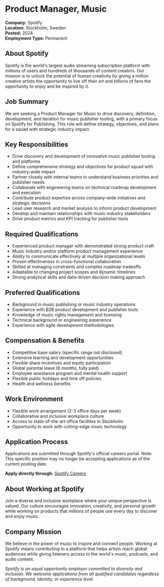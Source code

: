 # Product Manager, Music
**Company:** Spotify  
**Location:** Stockholm, Sweden  
**Posted:** 2024  
**Employment Type:** Permanent  

## About Spotify
Spotify is the world's largest audio streaming subscription platform with millions of users and hundreds of thousands of content creators. Our mission is to unlock the potential of human creativity by giving a million creative artists the opportunity to live off their art and billions of fans the opportunity to enjoy and be inspired by it.

## Job Summary
We are seeking a Product Manager for Music to drive discovery, definition, development, and iteration for music publisher tooling, with a primary focus on Spotify for Publishing. This role will define strategy, objectives, and plans for a squad with strategic industry impact.

## Key Responsibilities
- Drive discovery and development of innovative music publisher tooling and platforms
- Define comprehensive strategy and objectives for product squad with industry-wide impact
- Partner closely with internal teams to understand business priorities and publisher needs
- Collaborate with engineering teams on technical roadmap development and execution
- Contribute product expertise across company-wide initiatives and strategic decisions
- Lead user research and market analysis to inform product development
- Develop and maintain relationships with music industry stakeholders
- Drive product metrics and KPI tracking for publisher tools

## Required Qualifications
- Experienced product manager with demonstrated strong product craft
- Music industry and/or platform product management experience
- Ability to communicate effectively at multiple organizational levels
- Proven effectiveness in cross-functional collaboration
- Skilled at managing constraints and complex roadmap tradeoffs
- Adaptable to changing project scopes and dynamic timelines
- Strong analytical skills and data-driven decision making approach

## Preferred Qualifications
- Background in music publishing or music industry operations
- Experience with B2B product development and publisher tools
- Knowledge of music rights management and licensing
- Technical background or engineering experience
- Experience with agile development methodologies

## Compensation & Benefits
- Competitive base salary (specific range not disclosed)
- Extensive learning and development opportunities
- Flexible share incentives and equity participation
- Global parental leave (6 months, fully paid)
- Employee assistance program and mental health support
- Flexible public holidays and time off policies
- Health and wellness benefits

## Work Environment
- Flexible work arrangement (2-3 office days per week)
- Collaborative and inclusive workplace culture
- Access to state-of-the-art office facilities in Stockholm
- Opportunity to work with cutting-edge music technology

## Application Process
Applications are submitted through Spotify's official careers portal. Note: This specific position may no longer be accepting applications as of the current posting date.

**Apply directly through:** [Spotify Careers](https://jobs.accel.com/companies/spotify/jobs/48272142-product-manager-music)

## About Working at Spotify
Join a diverse and inclusive workplace where your unique perspective is valued. Our culture encourages innovation, creativity, and personal growth while working on products that millions of people use every day to discover and enjoy music.

## Company Mission
We believe in the power of music to inspire and connect people. Working at Spotify means contributing to a platform that helps artists reach global audiences while giving listeners access to the world's music, podcasts, and audio content.

*Spotify is an equal opportunity employer committed to diversity and inclusion. We welcome applications from all qualified candidates regardless of background, identity, or experience level.*